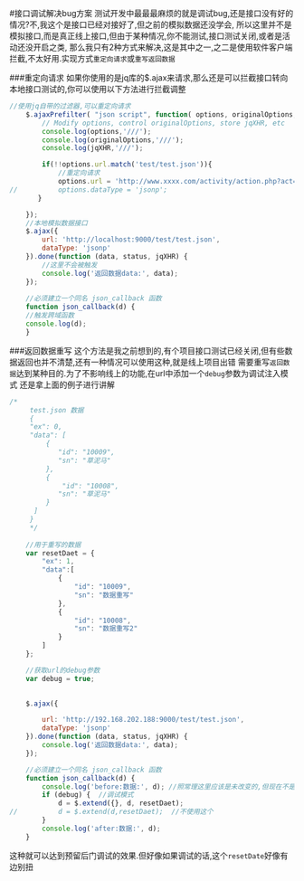 #接口调试解决bug方案
测试开发中最最最麻烦的就是调试bug,还是接口没有好的情况?不,我这个是接口已经对接好了,但之前的模拟数据还没学会,
所以这里并不是模拟接口,而是真正线上接口,但由于某种情况,你不能测试,接口测试关闭,或者是活动还没开启之类,
那么我只有2种方式来解决,这是其中之一,之二是使用软件客户端拦截,不太好用.实现方式`重定向请求`或`重写返回数据`

###重定向请求
如果你使用的是jq库的$.ajax来请求,那么还是可以拦截接口转向本地接口测试的,你可以使用以下方法进行拦截调整
```javascript
//使用jq自带的过滤器,可以重定向请求
	$.ajaxPrefilter( "json script", function( options, originalOptions, jqXHR ) {
		// Modify options, control originalOptions, store jqXHR, etc
		console.log(options,'///');
		console.log(originalOptions,'///');
		console.log(jqXHR,'///');

		if(!!options.url.match('test/test.json')){
            //重定向请求
			options.url = 'http://www.xxxx.com/activity/action.php?act=getServerList';
//			options.dataType = 'jsonp'; 
       }

	});
    //本地模拟数据接口
	$.ajax({
		url: 'http://localhost:9000/test/test.json',
		dataType: 'jsonp'
	}).done(function (data, status, jqXHR) {
        //这里不会被触发
		console.log('返回数据data:', data);
	});
    
    //必须建立一个同名 json_callback 函数
    function json_callback(d) {
    //触发跨域函数
    console.log(d);
    }

```

###返回数据重写
这个方法是我之前想到的,有个项目接口测试已经关闭,但有些数据返回也并不清楚,还有一种情况可以使用这种,就是线上项目出错
需要重写`返回数据`达到某种目的.为了不影响线上的功能,在url中添加一个`debug`参数为调试注入模式
还是拿上面的例子进行讲解
```javascript
/*
     test.json 数据
     {
     "ex": 0,
     "data": [
         {
            "id": "10009",
            "sn": "草泥马"
         },
         {
             "id": "10008",
            "sn": "草泥马"
         }
      ]
     }
	 */
    
	//用于重写的数据
	var resetDaet = {
		"ex": 1,
        "data":[
            {
	            "id": "10009",
	            "sn": "数据重写"
            },
            {
	            "id": "10008",
	            "sn": "数据重写2"
            }
        ]
	};

	//获取url的debug参数
	var debug = true; 

	
	$.ajax({

		url: 'http://192.168.202.188:9000/test/test.json',
		dataType: 'jsonp'
	}).done(function (data, status, jqXHR) {
		console.log('返回数据data:', data);
	});

	//必须建立一个同名 json_callback 函数
	function json_callback(d) {
		console.log('before:数据:', d); //照常理这里应该是未改变的,但现在不是,是什么原因?
		if (debug) {  //调试模式
			d = $.extend({}, d, resetDaet);
//          d = $.extend(d,resetDaet);  //不使用这个
		}
		console.log('after:数据:', d);
	}

```

这种就可以达到预留后门调试的效果.但好像如果调试的话,这个`resetDate`好像有边别扭



